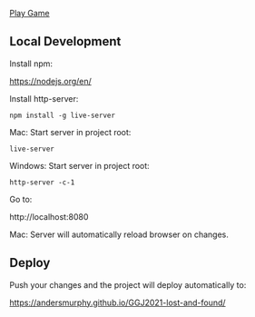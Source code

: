 [Play Game](https://andersmurphy.github.io/GGJ2021-lost-and-found/)

## Local Development

Install npm:

https://nodejs.org/en/

Install http-server:

`npm install -g live-server`

Mac: Start server in project root:

`live-server`

Windows: Start server in project root:

`http-server -c-1`

Go to:
 
http://localhost:8080

Mac: Server will automatically reload browser on changes.

## Deploy

Push your changes and the project will deploy automatically to:

https://andersmurphy.github.io/GGJ2021-lost-and-found/
